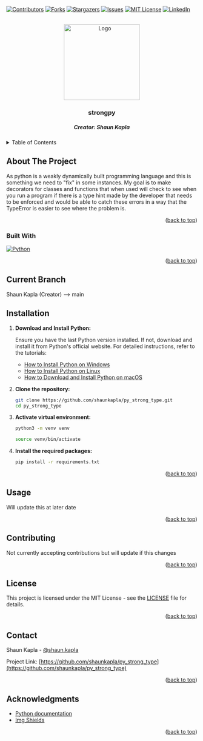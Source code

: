 <a name="readme-top"></a>

[![Contributors][contributors-shield]][contributors-url]
[![Forks][forks-shield]][forks-url]
[![Stargazers][stars-shield]][stars-url]
[![Issues][issues-shield]][issues-url]
[![MIT License][license-shield]][license-url]
[![LinkedIn][linkedin-shield]][linkedin-url]

<!-- PROJECT LOGO -->
<br />
<div align="center">
  <a href="https://github.com/shaunkapla/py_strong_type">
    <img src="https://i.redd.it/umtx1gc28eb41.jpg" alt="Logo" width="200" height="200">
  </a>

  <h3 align="center">strongpy</h3>
  <h5 align="center">Creator: Shaun Kapla</h5>

</div>

<!-- TABLE OF CONTENTS -->
<details>
  <summary>Table of Contents</summary>
  <ol>
    <li>
      <a href="#about-the-project">About</a>
      <ul>
        <li><a href="#built-with">Built With</a></li>
      </ul>
    </li>
    <li><a href="#current-branch">Current Branch</a></li>
    <li><a href="#installation">Installation</a></li>
    <li><a href="#usage">Usage</a></li>
    <li><a href="#contributing">Contributing</a></li>
    <li><a href="#license">License</a></li>
    <li><a href="#contact">Contact</a></li>
    <li><a href="#acknowledgments">Acknowledgments</a></li>
  </ol>
</details>

<!-- ABOUT THE PROJECT -->
## About The Project

<p>
  As python is a weakly dynamically built programming language and this is something we need to "fix" in some instances. My goal is to make decorators for classes and functions that when used will check to see when you run a program if there is a type hint made by the developer that needs to be enforced and would be able to catch these errors in a way that the TypeError is easier to see where the problem is.
</p>

<p align="right">(<a href="#readme-top">back to top</a>)</p>

### Built With

[![Python][Python.py]][Python-url]

<!-- This section should list any major frameworks/libraries used to bootstrap your project. Leave any add-ons/plugins for the acknowledgements section. Here are a few examples. -->

<p align="right">(<a href="#readme-top">back to top</a>)</p>

<!-- CURRENT BRANCH -->
## Current Branch
Shaun Kapla (Creator) --> main

## Installation

1. **Download and Install Python:**

   Ensure you have the last Python version  installed. If not, download and install it from Python's official website. For detailed instructions, refer to the tutorials:

   - [How to Install Python on Windows](https://www.geeksforgeeks.org/how-to-install-python-on-windows/)
   - [How to Install Python on Linux](https://www.geeksforgeeks.org/how-to-install-python-on-linux/)
   - [How to Download and Install Python on macOS](https://www.geeksforgeeks.org/how-to-download-and-install-python-latest-version-on-macos-mac-os-x/)

2. **Clone the repository:**
   ```bash
   git clone https://github.com/shaunkapla/py_strong_type.git
   cd py_strong_type
   ```

3. **Activate virtual environment:**
   ```bash
   python3 -m venv venv
   ```

   ```bash
   source venv/bin/activate
   ```

4. **Install the required packages:**
   ```bash
   pip install -r requirements.txt
   ```

<p align="right">(<a href="#readme-top">back to top</a>)</p>

<!-- USAGE EXAMPLES -->
## Usage

Will update this at later date

<p align="right">(<a href="#readme-top">back to top</a>)</p>

<!-- CONTRIBUTING -->
## Contributing

<p> Not currently accepting contributions but will update if this changes </p>

<p align="right">(<a href="#readme-top">back to top</a>)</p>

<!-- LICENSE -->
## License

This project is licensed under the MIT License - see the [LICENSE](LICENSE) file for details.

<p align="right">(<a href="#readme-top">back to top</a>)</p>

<!-- CONTACT -->
## Contact

Shaun Kapla - [@shaun.kapla](https://www.instagram.com/shaun.kapla/)

Project Link: [https://github.com/shaunkapla/py_strong_type](https://github.com/shaunkapla/py_strong_type)

<p align="right">(<a href="#readme-top">back to top</a>)</p>

<!-- ACKNOWLEDGMENTS -->
## Acknowledgments

* [Python documentation](https://docs.python.org/3/)
* [Img Shields](https://shields.io)

<p align="right">(<a href="#readme-top">back to top</a>)</p>


<!-- MARKDOWN LINKS & IMAGES -->
<!-- https://www.markdownguide.org/basic-syntax/#reference-style-links -->
[contributors-shield]: https://img.shields.io/github/contributors/shaunkapla/py_strong_type.svg?style=for-the-badge
[contributors-url]: https://github.com/shaunkapla/py_strong_type/graphs/contributors
[forks-shield]: https://img.shields.io/github/forks/shaunkapla/py_strong_type?style=for-the-badge
[forks-url]: https://github.com/shaunkapla/py_strong_type/network/members
[stars-shield]: https://img.shields.io/github/stars/shaunkapla/py_strong_type?style=for-the-badge
[stars-url]: https://github.com/shaunkapla/py_strong_type/stargazers
[issues-shield]: https://img.shields.io/github/issues/shaunkapla/py_strong_type?style=for-the-badge
[issues-url]: https://github.com/shaunkapla/py_strong_type/issues
[license-shield]: https://img.shields.io/github/license/shaunkapla/py_strong_type?style=for-the-badge
[license-url]: https://github.com/shaunkapla/py_strong_type/blob/master/LICENSE.txt
[linkedin-shield]: https://img.shields.io/badge/-LinkedIn-black.svg?style=for-the-badge&logo=linkedin&colorB=555
[linkedin-url]: https://linkedin.com/in/shaunkapla
[React.js]: https://img.shields.io/badge/React-20232A?style=for-the-badge&logo=react&logoColor=61DAFB
[React-url]: https://reactjs.org/
[Python.py]: https://img.shields.io/badge/Python-20232A?style=for-the-badge&logo=python&logoColor=61DAFB
[Python-url]: https://www.python.org/
[Bash.sh]: https://img.shields.io/badge/-Bash-20232A?style=for-the-badge&logo=gnubash&logoColor=61DAFB
[Bash-url]: https://www.gnu.org/software/bash/
